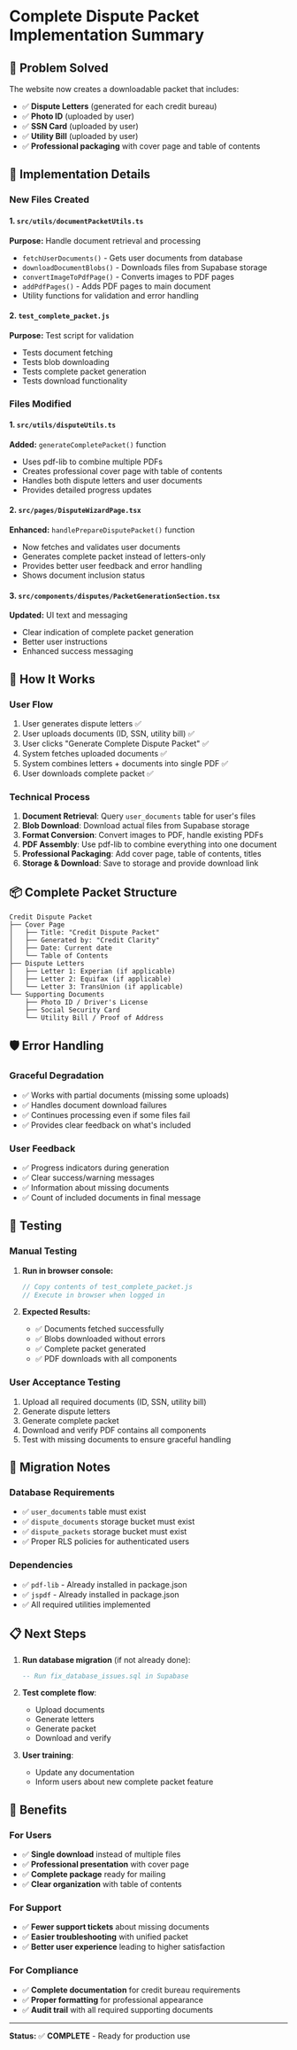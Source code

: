 # Complete Dispute Packet Implementation Summary

## 🎯 Problem Solved
The website now creates a downloadable packet that includes:
- ✅ **Dispute Letters** (generated for each credit bureau)
- ✅ **Photo ID** (uploaded by user)
- ✅ **SSN Card** (uploaded by user)  
- ✅ **Utility Bill** (uploaded by user)
- ✅ **Professional packaging** with cover page and table of contents

## 🔧 Implementation Details

### **New Files Created**

#### 1. `src/utils/documentPacketUtils.ts`
**Purpose:** Handle document retrieval and processing
- `fetchUserDocuments()` - Gets user documents from database
- `downloadDocumentBlobs()` - Downloads files from Supabase storage
- `convertImageToPdfPage()` - Converts images to PDF pages
- `addPdfPages()` - Adds PDF pages to main document
- Utility functions for validation and error handling

#### 2. `test_complete_packet.js`
**Purpose:** Test script for validation
- Tests document fetching
- Tests blob downloading
- Tests complete packet generation
- Tests download functionality

### **Files Modified**

#### 1. `src/utils/disputeUtils.ts`
**Added:** `generateCompletePacket()` function
- Uses pdf-lib to combine multiple PDFs
- Creates professional cover page with table of contents
- Handles both dispute letters and user documents
- Provides detailed progress updates

#### 2. `src/pages/DisputeWizardPage.tsx`
**Enhanced:** `handlePrepareDisputePacket()` function
- Now fetches and validates user documents
- Generates complete packet instead of letters-only
- Provides better user feedback and error handling
- Shows document inclusion status

#### 3. `src/components/disputes/PacketGenerationSection.tsx`
**Updated:** UI text and messaging
- Clear indication of complete packet generation
- Better user instructions
- Enhanced success messaging

## 🚀 How It Works

### **User Flow**
1. User generates dispute letters ✅
2. User uploads documents (ID, SSN, utility bill) ✅
3. User clicks "Generate Complete Dispute Packet" ✅
4. System fetches uploaded documents ✅
5. System combines letters + documents into single PDF ✅
6. User downloads complete packet ✅

### **Technical Process**
1. **Document Retrieval**: Query `user_documents` table for user's files
2. **Blob Download**: Download actual files from Supabase storage
3. **Format Conversion**: Convert images to PDF, handle existing PDFs
4. **PDF Assembly**: Use pdf-lib to combine everything into one document
5. **Professional Packaging**: Add cover page, table of contents, titles
6. **Storage & Download**: Save to storage and provide download link

## 📦 Complete Packet Structure

```
Credit Dispute Packet
├── Cover Page
│   ├── Title: "Credit Dispute Packet"
│   ├── Generated by: "Credit Clarity"
│   ├── Date: Current date
│   └── Table of Contents
├── Dispute Letters
│   ├── Letter 1: Experian (if applicable)
│   ├── Letter 2: Equifax (if applicable)
│   └── Letter 3: TransUnion (if applicable)
└── Supporting Documents
    ├── Photo ID / Driver's License
    ├── Social Security Card
    └── Utility Bill / Proof of Address
```

## 🛡️ Error Handling

### **Graceful Degradation**
- ✅ Works with partial documents (missing some uploads)
- ✅ Handles document download failures
- ✅ Continues processing even if some files fail
- ✅ Provides clear feedback on what's included

### **User Feedback**
- ✅ Progress indicators during generation
- ✅ Clear success/warning messages
- ✅ Information about missing documents
- ✅ Count of included documents in final message

## 🧪 Testing

### **Manual Testing**
1. **Run in browser console:**
   ```javascript
   // Copy contents of test_complete_packet.js
   // Execute in browser when logged in
   ```

2. **Expected Results:**
   - ✅ Documents fetched successfully
   - ✅ Blobs downloaded without errors
   - ✅ Complete packet generated
   - ✅ PDF downloads with all components

### **User Acceptance Testing**
1. Upload all required documents (ID, SSN, utility bill)
2. Generate dispute letters
3. Generate complete packet
4. Download and verify PDF contains all components
5. Test with missing documents to ensure graceful handling

## 🔄 Migration Notes

### **Database Requirements**
- ✅ `user_documents` table must exist
- ✅ `dispute_documents` storage bucket must exist
- ✅ `dispute_packets` storage bucket must exist
- ✅ Proper RLS policies for authenticated users

### **Dependencies**
- ✅ `pdf-lib` - Already installed in package.json
- ✅ `jspdf` - Already installed in package.json
- ✅ All required utilities implemented

## 📋 Next Steps

1. **Run database migration** (if not already done):
   ```sql
   -- Run fix_database_issues.sql in Supabase
   ```

2. **Test complete flow**:
   - Upload documents
   - Generate letters
   - Generate packet
   - Download and verify

3. **User training**:
   - Update any documentation
   - Inform users about new complete packet feature

## 🎉 Benefits

### **For Users**
- ✅ **Single download** instead of multiple files
- ✅ **Professional presentation** with cover page
- ✅ **Complete package** ready for mailing
- ✅ **Clear organization** with table of contents

### **For Support**
- ✅ **Fewer support tickets** about missing documents
- ✅ **Easier troubleshooting** with unified packet
- ✅ **Better user experience** leading to higher satisfaction

### **For Compliance**
- ✅ **Complete documentation** for credit bureau requirements
- ✅ **Proper formatting** for professional appearance
- ✅ **Audit trail** with all required supporting documents

---

**Status:** ✅ **COMPLETE** - Ready for production use
